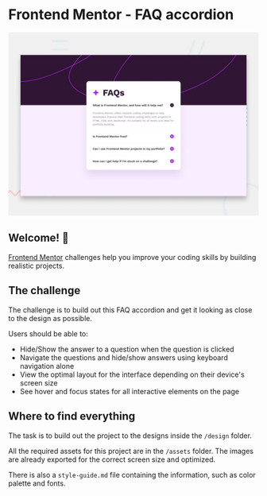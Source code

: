 # Frontend Mentor - FAQ accordion

![Design preview for the FAQ accordion coding challenge](./design/desktop-preview.jpg)

## Welcome! 👋

[Frontend Mentor](https://www.frontendmentor.io) challenges help you improve your coding skills by building realistic projects.

## The challenge

The challenge is to build out this FAQ accordion and get it looking as close to the design as possible.

Users should be able to: 

- Hide/Show the answer to a question when the question is clicked
- Navigate the questions and hide/show answers using keyboard navigation alone
- View the optimal layout for the interface depending on their device's screen size
- See hover and focus states for all interactive elements on the page

## Where to find everything

The task is to build out the project to the designs inside the `/design` folder.

All the required assets for this project are in the `/assets` folder. The images are already exported for the correct screen size and optimized.

There is also a `style-guide.md` file containing the information, such as color palette and fonts.

